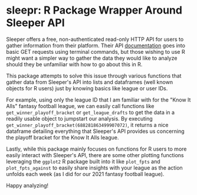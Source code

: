 # sleepr: R Package Wrapper Around Sleeper API
Sleeper offers a free, non-authenticated read-only HTTP API for users to gather information from their platform. Their API [documentation](https://docs.sleeper.app/) goes into basic GET requests using terminal commands, but those wishing to use R might want a simpler way to gather the data they would like to analyze should they be unfamiliar with how to go about this in R. 

This package attempts to solve this issue through various functions that gather data from Sleeper's API into lists and dataframes (well known objects for R users) just by knowing basics like league or user IDs. 

For example, using only the league ID that I am familiar with for the "Know It Alls" fantasy football league, we can easily call functions like `get_winner_playoff_bracket` or `get_league_drafts` to get the data in a readily usable object to jumpstart our analysis. By executing `get_winner_playoff_bracket(688281863499907072)`, it returns a nice dataframe detailing everything that Sleeper's API provides us concerning the playoff bracket for the Know It Alls league.

Lastly, while this package mainly focuses on functions for R users to more easily interact with Sleeper's API, there are some other plotting functions leveraging the `ggplot2` R package built into it like `plot_fpts` and `plot_fpts_against` to easily share insights with your league as the action unfolds each week (as I did for our 2021 fantasy football league).

Happy analyzing!
